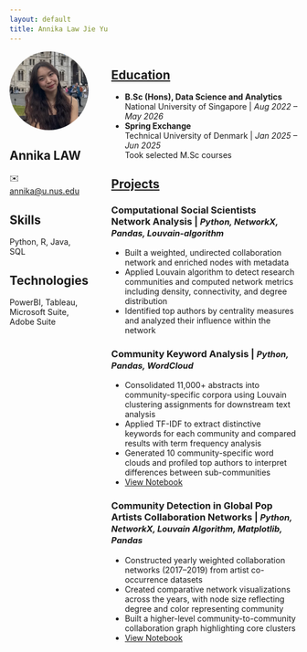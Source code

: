 ```yaml
---
layout: default
title: Annika Law Jie Yu
---
```


<div style="display: flex; gap: 40px; align-items: flex-start;">
  <!-- Left column: photo + contact -->
  <div style="flex: 1; max-width: 200px;">
    <img src="/assets/photo.jpg" alt="Annika" style="width:100%; border-radius:50%; object-fit:cover;">
    <h2>Annika LAW</h2>
    <p>✉️ <a href="mailto:annika@u.nus.edu">annika@u.nus.edu</a></p>
    <h2>Skills</h2>
    <p>Python, R, Java, SQL</p>
    <h2>Technologies</h2>
    <p>PowerBI, Tableau, Microsoft Suite, Adobe Suite</p>
  </div>
  
  <!-- Right column: main content -->
<div style="flex: 3;">

  <!-- Education -->
  <h2 style="text-decoration: underline;">Education</h2>
  <ul>
    <li><strong>B.Sc (Hons), Data Science and Analytics</strong><br>
        National University of Singapore | <em>Aug 2022 – May 2026</em>
    </li>
    <li><strong>Spring Exchange</strong><br>
        Technical University of Denmark | <em>Jan 2025 – Jun 2025</em><br>
        Took selected M.Sc courses
    </li>
  </ul>

  <!-- Projects -->
  <h2 style="text-decoration: underline;">Projects</h2>

  <h3>
    Computational Social Scientists Network Analysis |
    <span style="font-size: 0.9em; font-style: italic;"> Python, NetworkX, Pandas, Louvain-algorithm</span>
  </h3>
  <ul>
    <li>Built a weighted, undirected collaboration network and enriched nodes with metadata</li>
    <li>Applied Louvain algorithm to detect research communities and computed network metrics including density, connectivity, and degree distribution</li>
    <li>Identified top authors by centrality measures and analyzed their influence within the network</li>
  </ul>

  <h3>
    Community Keyword Analysis |
    <span style="font-size: 0.9em; font-style: italic;"> Python, Pandas, WordCloud</span>
  </h3>
  <ul>
    <li>Consolidated 11,000+ abstracts into community-specific corpora using Louvain clustering assignments for downstream text analysis</li>
    <li>Applied TF-IDF to extract distinctive keywords for each community and compared results with term frequency analysis</li>
    <li>Generated 10 community-specific word clouds and profiled top authors to interpret differences between sub-communities</li>
    <li><a href="notebooks/02467_assignment2.ipynb" target="_blank">View Notebook</a></li>
  </ul>

  <h3>
    Community Detection in Global Pop Artists Collaboration Networks |
    <span style="font-size: 0.9em; font-style: italic;"> Python, NetworkX, Louvain Algorithm, Matplotlib, Pandas</span>
  </h3>
  <ul>
    <li>Constructed yearly weighted collaboration networks (2017–2019) from artist co-occurrence datasets</li>
    <li>Created comparative network visualizations across the years, with node size reflecting degree and color representing community</li>
    <li>Built a higher-level community-to-community collaboration graph highlighting core clusters</li>
    <li><a href="notebooks/explainer.ipynb" target="_blank">View Notebook</a></li>
  </ul>


</div>
